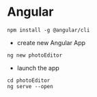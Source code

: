 # Angular


```
npm install -g @angular/cli
```

* create new Angular App
```
ng new photoEditor
```

* launch the app
```
cd photoEditor
ng serve --open
```
